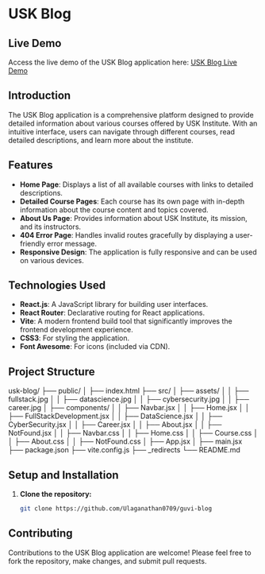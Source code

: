 # USK Blog

## Live Demo
Access the live demo of the USK Blog application here: [USK Blog Live Demo](https://uskblog.netlify.app/)

## Introduction
The USK Blog application is a comprehensive platform designed to provide detailed information about various courses offered by USK Institute. With an intuitive interface, users can navigate through different courses, read detailed descriptions, and learn more about the institute.

## Features
- **Home Page**: Displays a list of all available courses with links to detailed descriptions.
- **Detailed Course Pages**: Each course has its own page with in-depth information about the course content and topics covered.
- **About Us Page**: Provides information about USK Institute, its mission, and its instructors.
- **404 Error Page**: Handles invalid routes gracefully by displaying a user-friendly error message.
- **Responsive Design**: The application is fully responsive and can be used on various devices.

## Technologies Used
- **React.js**: A JavaScript library for building user interfaces.
- **React Router**: Declarative routing for React applications.
- **Vite**: A modern frontend build tool that significantly improves the frontend development experience.
- **CSS3**: For styling the application.
- **Font Awesome**: For icons (included via CDN).

## Project Structure
usk-blog/
├── public/
│ ├── index.html
├── src/
│ ├── assets/
│ │ ├── fullstack.jpg
│ │ ├── datascience.jpg
│ │ ├── cybersecurity.jpg
│ │ ├── career.jpg
│ ├── components/
│ │ ├── Navbar.jsx
│ │ ├── Home.jsx
│ │ ├── FullStackDevelopment.jsx
│ │ ├── DataScience.jsx
│ │ ├── CyberSecurity.jsx
│ │ ├── Career.jsx
│ │ ├── About.jsx
│ │ ├── NotFound.jsx
│ │ ├── Navbar.css
│ │ ├── Home.css
│ │ ├── Course.css
│ │ ├── About.css
│ │ ├── NotFound.css
│ ├── App.jsx
│ ├── main.jsx
├── package.json
├── vite.config.js
├── _redirects
└── README.md
## Setup and Installation
1. **Clone the repository:**
   ```bash
   git clone https://github.com/Ulaganathan0709/guvi-blog

## Contributing
Contributions to the USK Blog application are welcome! Please feel free to fork the repository, make changes, and submit pull requests.